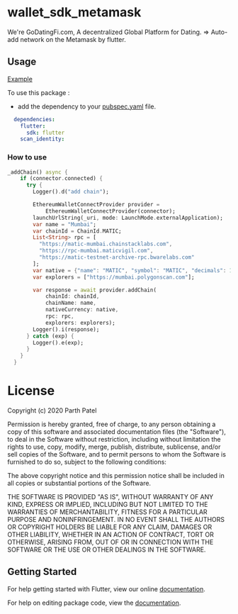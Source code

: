 # wallet_sdk_metamask

We're GoDatingFi.com, A decentralized Global Platform for Dating.
=> Auto-add network on the Metamask by flutter.


## Usage

[Example](https://github.com/GoDatingFi/wallet_sdk_metamask/blob/master/example/lib/pages/add_chain.dart)

To use this package :

* add the dependency to your [pubspec.yaml](https://github.com/GoDatingFi/wallet_sdk_metamask/blob/master/pubspec.yaml) file.

```yaml
  dependencies:
    flutter:
      sdk: flutter
    scan_identity:
```

### How to use

```dart
_addChain() async {
    if (connector.connected) {
      try {
        Logger().d("add chain");

        EthereumWalletConnectProvider provider =
            EthereumWalletConnectProvider(connector);
        launchUrlString(_uri, mode: LaunchMode.externalApplication);
        var name = "Mumbai";
        var chainId = ChainId.MATIC;
        List<String> rpc = [
          "https://matic-mumbai.chainstacklabs.com",
          "https://rpc-mumbai.maticvigil.com",
          "https://matic-testnet-archive-rpc.bwarelabs.com"
        ];
        var native = {"name": "MATIC", "symbol": "MATIC", "decimals": 18};
        var explorers = ["https://mumbai.polygonscan.com"];

        var response = await provider.addChain(
            chainId: chainId,
            chainName: name,
            nativeCurrency: native,
            rpc: rpc,
            explorers: explorers);
        Logger().i(response);
      } catch (exp) {
        Logger().e(exp);
      }
    }
  }

```

# License
Copyright (c) 2020 Parth Patel

Permission is hereby granted, free of charge, to any person obtaining a copy
of this software and associated documentation files (the "Software"), to deal
in the Software without restriction, including without limitation the rights
to use, copy, modify, merge, publish, distribute, sublicense, and/or sell
copies of the Software, and to permit persons to whom the Software is
furnished to do so, subject to the following conditions:

The above copyright notice and this permission notice shall be included in all
copies or substantial portions of the Software.

THE SOFTWARE IS PROVIDED "AS IS", WITHOUT WARRANTY OF ANY KIND, EXPRESS OR
IMPLIED, INCLUDING BUT NOT LIMITED TO THE WARRANTIES OF MERCHANTABILITY,
FITNESS FOR A PARTICULAR PURPOSE AND NONINFRINGEMENT. IN NO EVENT SHALL THE
AUTHORS OR COPYRIGHT HOLDERS BE LIABLE FOR ANY CLAIM, DAMAGES OR OTHER
LIABILITY, WHETHER IN AN ACTION OF CONTRACT, TORT OR OTHERWISE, ARISING FROM,
OUT OF OR IN CONNECTION WITH THE SOFTWARE OR THE USE OR OTHER DEALINGS IN THE
SOFTWARE.


## Getting Started

For help getting started with Flutter, view our online [documentation](https://flutter.io/).

For help on editing package code, view the [documentation](https://flutter.io/developing-packages/).